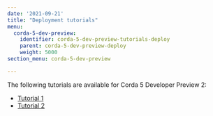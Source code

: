 ```yaml
---
date: '2021-09-21'
title: "Deployment tutorials"
menu:
  corda-5-dev-preview:
    identifier: corda-5-dev-preview-tutorials-deploy
    parent: corda-5-dev-preview-deploy
    weight: 5000
section_menu: corda-5-dev-preview

---
```


The following tutorials are available for Corda 5 Developer Preview 2:
* [Tutorial 1](tutorial-one.html)
* [Tutorial 2](tutorial-two.html)
